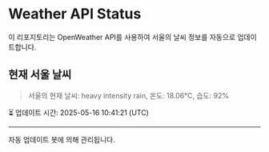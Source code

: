 
# Weather API Status

이 리포지토리는 OpenWeather API를 사용하여 서울의 날씨 정보를 자동으로 업데이트합니다.

## 현재 서울 날씨
> 서울의 현재 날씨: heavy intensity rain, 온도: 18.06°C, 습도: 92%

⏳ 업데이트 시간: 2025-05-16 10:41:21 (UTC)

---
자동 업데이트 봇에 의해 관리됩니다.

